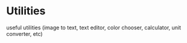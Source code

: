# Utilities
useful utilities (image to text, text editor, color chooser, calculator, unit converter, etc)
